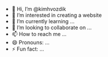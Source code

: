 - 👋 Hi, I’m @kimhvozdik
- 👀 I’m interested in creating a website
- 🌱 I’m currently learning ...
- 💞️ I’m looking to collaborate on ...
- 📫 How to reach me ...
- 😄 Pronouns: ...
- ⚡ Fun fact: ...

<!---
kimhvozdik/kimhvozdik is a ✨ special ✨ repository because its `README.md` (this file) appears on your GitHub profile.
You can click the Preview link to take a look at your changes.
--->
